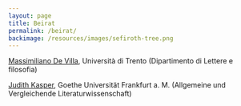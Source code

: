 ```yaml
---
layout: page
title: Beirat
permalink: /beirat/
backimage: /resources/images/sefiroth-tree.png
---
```

[Massimiliano De Villa](<https://webapps.unitn.it/du/it/Persona/PER0188789/Didattica >), Università di Trento (Dipartimento di Lettere e filosofia)

[Judith Kasper](https://www.uni-frankfurt.de/151984519/Professorin_Dr__Dr__Judith_Kasper), Goethe Universität Frankfurt a. M. (Allgemeine und Vergleichende Literaturwissenschaft)
